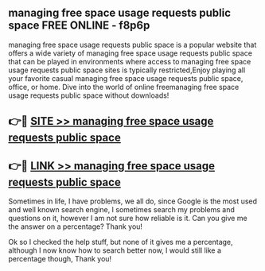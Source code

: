 ## managing free space usage requests public space FREE ONLINE - f8p6p

managing free space usage requests public space is a popular website that offers a wide variety of managing free space usage requests public space that can be played in environments where access to managing free space usage requests public space sites is typically restricted,Enjoy playing all your favorite casual managing free space usage requests public space, office, or home. Dive into the world of online freemanaging free space usage requests public space without downloads!

## 👉🔴 [SITE >> managing free space usage requests public space](http://news.freeplayer.one?title=managing_free_space_usage_requests_public_space&ref=FRRE)

## 👉🔴 [LINK >> managing free space usage requests public space](http://news.freeplayer.one?title=managing_free_space_usage_requests_public_space&ref=FREE)

Sometimes in life, I have problems, we all do, since Google is the most used and well known search engine, I sometimes search my problems and questions on it, however I am not sure how reliable is it. Can you give me the answer on a percentage? Thank you!

Ok so I checked the help stuff, but none of it gives me a percentage, although I now know how to search better now, I would still like a percentage though, Thank you!